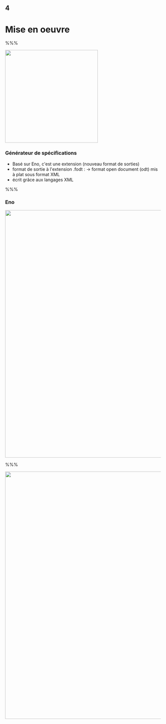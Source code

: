 <!-- .slide: data-background-image="images/logo-git.png" data-background-size="600px" class="chapter" -->

## 4

<h1>Mise en oeuvre</h1>

%%%

<!-- .slide: class="slide" data-background-image="images/logo-git.png" data-background-size="600px" -->

<div class="right">
	<img src="images/eno-logo.png" width="300px" />
</div>

### Générateur de spécifications

- Basé sur Eno, c'est une extension (nouveau format de sorties)
- format de sortie à l'extension .fodt :
  -> format open document (odt) mis à plat sous format XML
- écrit grâce aux langages XML

%%%

### Eno

<div class="center">
	<img src="images/eno-hard.png" width="800px" />
</div>

%%%

<div class="center">
	<img src="images/ENO.jpg" width="800px" />
</div>
